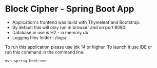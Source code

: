 # Block Cipher - Spring Boot App

- Application's frontend was build with Thymeleaf and Bootstrap.
- By default this will only run in browser and on port 8080.
- Database in use is H2 - in memory db.
- Logging files folder : /logs/

To run this application please use jdk 14 or higher.
To launch it use IDE or run this command in the command line:

```
mvn spring-boot:run 
```

